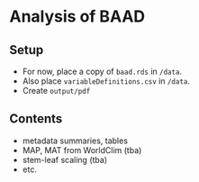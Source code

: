 Analysis of BAAD
============


Setup
-----

* For now, place a copy of `baad.rds` in `/data`. 
* Also place `variableDefinitions.csv` in `/data`.
* Create `output/pdf`


Contents
--------

* metadata summaries, tables
* MAP, MAT from WorldClim (tba)
* stem-leaf scaling (tba)
* etc.

